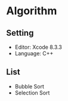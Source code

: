 # Algorithm
## Setting

* Editor: Xcode 8.3.3
* Language: C++

## List

* Bubble Sort
* Selection Sort
